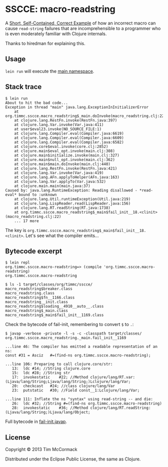 # SSCCE: macro-readstring

A [Short, Self-Contained, Correct Example][SSCCE] of how an incorrect macro
can cause `read-string` failures that are incomprehensible to a programmer
who is even moderately familiar with Clojure internals.

[SSCCE]: http://sscce.org/

Thanks to hiredman for explaining this.

## Usage

`lein run` will execute the [main namespace][main].

[main]: src/org/timmc/sscce/macro_readstring.clj

## Stack trace

```
$ lein run
About to hit the bad code...
Exception in thread "main" java.lang.ExceptionInInitializerError
	at org.timmc.sscce.macro_readstring$_main.doInvoke(macro_readstring.clj:22)
	at clojure.lang.RestFn.invoke(RestFn.java:397)
	at clojure.lang.Var.invoke(Var.java:411)
	at user$eval23.invoke(NO_SOURCE_FILE:1)
	at clojure.lang.Compiler.eval(Compiler.java:6619)
	at clojure.lang.Compiler.eval(Compiler.java:6609)
	at clojure.lang.Compiler.eval(Compiler.java:6582)
	at clojure.core$eval.invoke(core.clj:2852)
	at clojure.main$eval_opt.invoke(main.clj:308)
	at clojure.main$initialize.invoke(main.clj:327)
	at clojure.main$null_opt.invoke(main.clj:362)
	at clojure.main$main.doInvoke(main.clj:440)
	at clojure.lang.RestFn.invoke(RestFn.java:421)
	at clojure.lang.Var.invoke(Var.java:419)
	at clojure.lang.AFn.applyToHelper(AFn.java:163)
	at clojure.lang.Var.applyTo(Var.java:532)
	at clojure.main.main(main.java:37)
Caused by: java.lang.RuntimeException: Reading disallowed - *read-eval* bound to :unknown
	at clojure.lang.Util.runtimeException(Util.java:219)
	at clojure.lang.LispReader.read(LispReader.java:156)
	at clojure.lang.RT.readString(RT.java:1738)
	at org.timmc.sscce.macro_readstring$_main$fail_init__18.<clinit>(macro_readstring.clj:22)
	... 17 more
```

The key is `org.timmc.sscce.macro_readstring$_main$fail_init__18.<clinit>`.
Let's see what the compiler emits...

## Bytecode excerpt

```
$ lein repl
org.timmc.sscce.macro-readstring=> (compile 'org.timmc.sscce.macro-readstring)
org.timmc.sscce.macro-readstring

$ ls -1 target/classes/org/timmc/sscce/
macro_readstring$breaker.class
macro_readstring.class
macro_readstring$fn__1166.class
macro_readstring__init.class
macro_readstring$loading__4910__auto__.class
macro_readstring$_main.class
macro_readstring$_main$fail_init__1169.class
```

Check the bytecode of fail-init, remembering to convert `$` to `.`:

```
$ javap -verbose -private -l -s -c -classpath target/classes/ org.timmc.sscce.macro_readstring._main.fail_init__1169

...line 46: The compiler has emitted a readable representation of an ns:
const #31 = Asciz	#=(find-ns org.timmc.sscce.macro-readstring);

...line 106: Preparing to call clojure.core/str:
   13:	ldc	#14; //String clojure.core
   15:	ldc	#28; //String str
   17:	invokestatic	#22; //Method clojure/lang/RT.var:(Ljava/lang/String;Ljava/lang/String;)Lclojure/lang/Var;
   20:	checkcast	#24; //class clojure/lang/Var
   23:	putstatic	#30; //Field const__1:Lclojure/lang/Var;

...line 111: Inflate the ns "syntax" using read-string -- and die:
   26:	ldc	#32; //String #=(find-ns org.timmc.sscce.macro-readstring)
   28:	invokestatic	#36; //Method clojure/lang/RT.readString:(Ljava/lang/String;)Ljava/lang/Object;
```

Full bytecode in [fail-init.javap](fail-init.javap).

## License

Copyright © 2013 Tim McCormack

Distributed under the Eclipse Public License, the same as Clojure.
